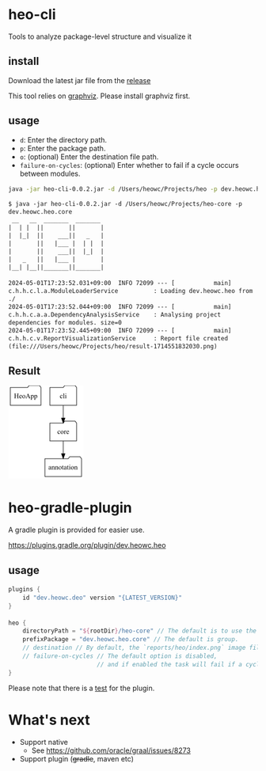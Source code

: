 # heo-cli

Tools to analyze package-level structure and visualize it

## install

Download the latest jar file from the [release](https://github.com/heowc/heo/releases)

This tool relies on [graphviz](https://graphviz.org/). Please install graphviz first.

## usage

- `d`: Enter the directory path.
- `p`: Enter the package path.
- `o`: (optional) Enter the destination file path.
- `failure-on-cycles`: (optional) Enter whether to fail if a cycle occurs between modules.

```bash
java -jar heo-cli-0.0.2.jar -d /Users/heowc/Projects/heo -p dev.heowc.heo
```

```text
$ java -jar heo-cli-0.0.2.jar -d /Users/heowc/Projects/heo-core -p dev.heowc.heo.core
 __   __  _______  _______
|  | |  ||       ||       |
|  |_|  ||    ___||   _   |
|       ||   |___ |  | |  |
|       ||    ___||  |_|  |
|   _   ||   |___ |       |
|__| |__||_______||_______|

2024-05-01T17:23:52.031+09:00  INFO 72099 --- [           main] c.h.h.c.l.a.ModuleLoaderService          : Loading dev.heowc.heo from ./
2024-05-01T17:23:52.044+09:00  INFO 72099 --- [           main] c.h.h.c.a.a.DependencyAnalysisService    : Analysing project dependencies for modules. size=0
2024-05-01T17:23:52.445+09:00  INFO 72099 --- [           main] c.h.h.c.v.ReportVisualizationService     : Report file created  (file:///Users/heowc/Projects/heo/result-1714551832030.png)
```

## Result

![image sample](./docs/sample.png)

# heo-gradle-plugin

A gradle plugin is provided for easier use.

https://plugins.gradle.org/plugin/dev.heowc.heo

## usage

```groovy
plugins {
    id "dev.heowc.deo" version "{LATEST_VERSION}"
}

heo {
    directoryPath = "${rootDir}/heo-core" // The default is to use the root path.
    prefixPackage = "dev.heowc.heo.core" // The default is group.
    // destination // By default, the `reports/heo/index.png` image file is created under the build path.
    // failure-on-cycles // The default option is disabled, 
                         // and if enabled the task will fail if a cycle occurs.
}
```

Please note that there is a [test](it/gradle-plugin/build.gradle) for the plugin.

# What's next

- Support native
  - See https://github.com/oracle/graal/issues/8273
- Support plugin (~~gradle~~, maven etc)
